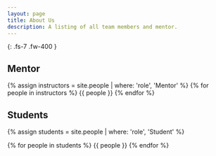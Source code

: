 ```yaml
---
layout: page
title: About Us
description: A listing of all team members and mentor.
---
```


{: .fs-7 .fw-400 }

## Mentor

{% assign instructors = site.people | where: 'role', 'Mentor' %}
{% for people in instructors %}
{{ people }}
{% endfor %}

## Students

{% assign students = site.people | where: 'role', 'Student' %}
<div class="role" style="display: flex; flex-wrap: wrap; margin-bottom: 10px;">
    {% for people in students %}
    {{ people }}
    {% endfor %}
</div>
